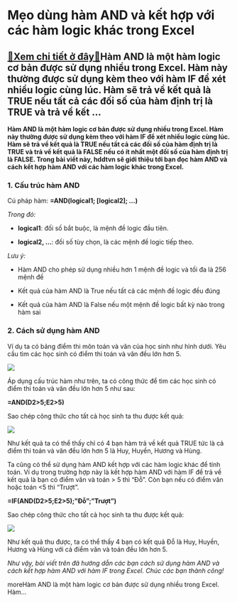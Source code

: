 Mẹo dùng hàm AND và kết hợp với các hàm logic khác trong Excel
==============================================================

[:gift:Xem chi tiết ở đây:gift:](https://hddtvn.com/meo-dung-ham-and-va-ket-hop-voi-cac-ham-logic-khac-trong-excel/)Hàm AND là một hàm logic cơ bản được sử dụng nhiều trong Excel. Hàm này thường được sử dụng kèm theo với hàm IF để xét nhiều logic cùng lúc. Hàm sẽ trả về kết quả là TRUE nếu tất cả các đối số của hàm định trị là TRUE và trả về kết …
-----------------------------------------------------------------------------------------------------------------------------------------------------------------------------------------------------------------------------------------

**Hàm AND là một hàm logic cơ bản được sử dụng nhiều trong Excel. Hàm này thường được sử dụng kèm theo với hàm IF để xét nhiều logic cùng lúc. Hàm sẽ trả về kết quả là TRUE nếu tất cả các đối số của hàm định trị là TRUE và trả về kết quả là FALSE nếu có ít nhất một đối số của hàm định trị là FALSE. Trong bài viết này, hddtvn sẽ giới thiệu tới bạn đọc hàm AND và cách kết hợp hàm AND với các hàm logic khác trong Excel.**


### 1. Cấu trúc hàm AND


Cú pháp hàm: **=AND(logical1; [logical2]; …)**


*Trong đó:*




* **logical1**: đối số bắt buộc, là mệnh đề logic đầu tiên.

* **logical2, …**: đối số tùy chọn, là các mệnh đề logic tiếp theo.



*Lưu ý:*




* Hàm AND cho phép sử dụng nhiều hơn 1 mệnh đề logic và tối đa là 256 mệnh đề

* Kết quả của hàm AND là True nếu tất cả các mệnh đề logic đều đúng

* Kết quả của hàm AND là False nếu một mệnh đề logic bất kỳ nào trong hàm sai



### 2. Cách sử dụng hàm AND


Ví dụ ta có bảng điểm thi môn toán và văn của học sinh như hình dưới. Yêu cầu tìm các học sinh có điểm thi toán và văn đều lớn hơn 5.


![](https://hddtvn.com/wp-content/uploads/2021/01/53BcOlU.png)


Áp dụng cấu trúc hàm như trên, ta có công thức để tìm các học sinh có điểm thi toán và văn đều lớn hơn 5 như sau:


**=AND(D2>5;E2>5)**


Sao chép công thức cho tất cả học sinh ta thu được kết quả:


![](https://hddtvn.com/wp-content/uploads/2021/01/EfAp0bi.png)


Như kết quả ta có thể thấy chỉ có 4 bạn hàm trả về kết quả TRUE tức là cả điểm thi toán và văn đều lớn hơn 5 là Huy, Huyền, Hương và Hùng.


Ta cũng có thể sử dụng hàm AND kết hợp với các hàm logic khác để tính toán. Ví dụ trong trường hợp này là kết hợp hàm AND với hàm IF để trả về kết quả là bạn có điểm văn và toán > 5 thì “Đỗ”. Còn bạn nếu có điểm văn hoặc toán <5 thì “Trượt”.


**=IF(AND(D2>5;E2>5);”Đỗ”;”Trượt”)**


Sao chép công thức cho tất cả học sinh ta thu được kết quả:


![](https://hddtvn.com/wp-content/uploads/2021/01/uhN27Rq.png)


Như kết quả thu được, ta có thể thấy 4 bạn có kết quả Đỗ là Huy, Huyền, Hương và Hùng với cả điểm văn và toán đều lớn hơn 5.


*Như vậy, bài viết trên đã hướng dẫn các bạn cách sử dụng hàm AND và cách kết hợp hàm AND với hàm IF trong Excel. Chúc các bạn thành công!*


moreHàm AND là một hàm logic cơ bản được sử dụng nhiều trong Excel. Hàm…

